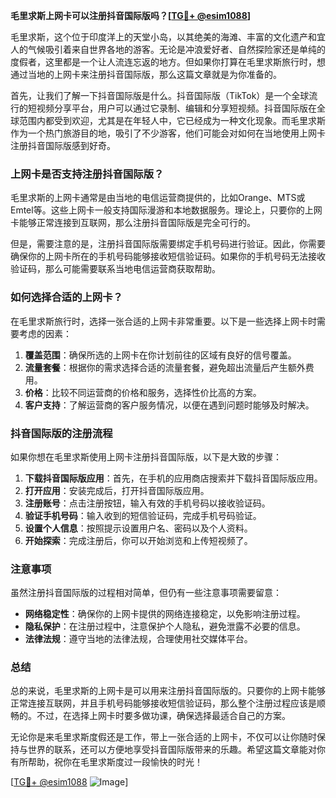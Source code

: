 **毛里求斯上网卡可以注册抖音国际版吗？[[TG💪+ @esim1088](https://t.me/s/esim1088)]**

毛里求斯，这个位于印度洋上的天堂小岛，以其绝美的海滩、丰富的文化遗产和宜人的气候吸引着来自世界各地的游客。无论是冲浪爱好者、自然探险家还是单纯的度假者，这里都是一个让人流连忘返的地方。但如果你打算在毛里求斯旅行时，想通过当地的上网卡来注册抖音国际版，那么这篇文章就是为你准备的。

首先，让我们了解一下抖音国际版是什么。抖音国际版（TikTok）是一个全球流行的短视频分享平台，用户可以通过它录制、编辑和分享短视频。抖音国际版在全球范围内都受到欢迎，尤其是在年轻人中，它已经成为一种文化现象。而毛里求斯作为一个热门旅游目的地，吸引了不少游客，他们可能会对如何在当地使用上网卡注册抖音国际版感到好奇。

### 上网卡是否支持注册抖音国际版？

毛里求斯的上网卡通常是由当地的电信运营商提供的，比如Orange、MTS或Emtel等。这些上网卡一般支持国际漫游和本地数据服务。理论上，只要你的上网卡能够正常连接到互联网，那么注册抖音国际版是完全可行的。

但是，需要注意的是，注册抖音国际版需要绑定手机号码进行验证。因此，你需要确保你的上网卡所在的手机号码能够接收短信验证码。如果你的手机号码无法接收验证码，那么可能需要联系当地电信运营商获取帮助。

### 如何选择合适的上网卡？

在毛里求斯旅行时，选择一张合适的上网卡非常重要。以下是一些选择上网卡时需要考虑的因素：

1. **覆盖范围**：确保所选的上网卡在你计划前往的区域有良好的信号覆盖。
2. **流量套餐**：根据你的需求选择合适的流量套餐，避免超出流量后产生额外费用。
3. **价格**：比较不同运营商的价格和服务，选择性价比高的方案。
4. **客户支持**：了解运营商的客户服务情况，以便在遇到问题时能够及时解决。

### 抖音国际版的注册流程

如果你想在毛里求斯使用上网卡注册抖音国际版，以下是大致的步骤：

1. **下载抖音国际版应用**：首先，在手机的应用商店搜索并下载抖音国际版应用。
2. **打开应用**：安装完成后，打开抖音国际版应用。
3. **注册账号**：点击注册按钮，输入有效的手机号码以接收验证码。
4. **验证手机号码**：输入收到的短信验证码，完成手机号码验证。
5. **设置个人信息**：按照提示设置用户名、密码以及个人资料。
6. **开始探索**：完成注册后，你可以开始浏览和上传短视频了。

### 注意事项

虽然注册抖音国际版的过程相对简单，但仍有一些注意事项需要留意：

- **网络稳定性**：确保你的上网卡提供的网络连接稳定，以免影响注册过程。
- **隐私保护**：在注册过程中，注意保护个人隐私，避免泄露不必要的信息。
- **法律法规**：遵守当地的法律法规，合理使用社交媒体平台。

### 总结

总的来说，毛里求斯的上网卡是可以用来注册抖音国际版的。只要你的上网卡能够正常连接互联网，并且手机号码能够接收短信验证码，那么整个注册过程应该是顺畅的。不过，在选择上网卡时要多做功课，确保选择最适合自己的方案。

无论你是来毛里求斯度假还是工作，带上一张合适的上网卡，不仅可以让你随时保持与世界的联系，还可以方便地享受抖音国际版带来的乐趣。希望这篇文章能对你有所帮助，祝你在毛里求斯度过一段愉快的时光！

[[TG💪+ @esim1088](https://t.me/s/esim1088) ![Image](https://i.postimg.cc/4NQfJmqS/Snipaste-2025-05-13-00-14-12.png)]